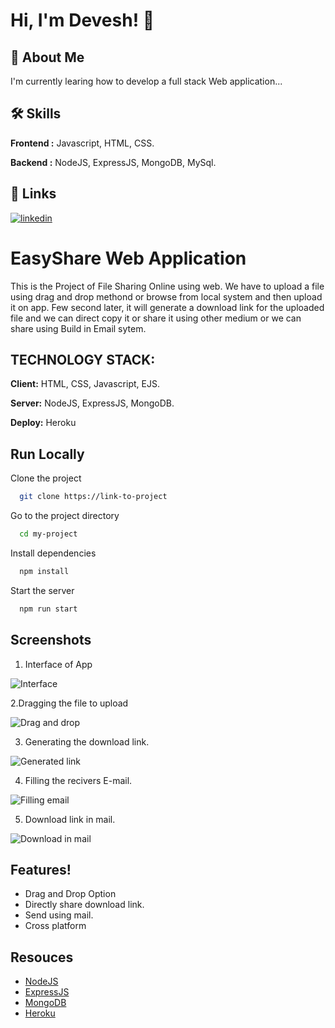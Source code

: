 # Hi, I'm Devesh! 👋
## 🚀 About Me
I'm currently learing how to develop a full stack Web application...

## 🛠 Skills
**Frontend :** Javascript, HTML, CSS.


**Backend :** NodeJS, ExpressJS, MongoDB, MySql.


## 🔗 Links
[![linkedin](https://img.shields.io/badge/linkedin-0A66C2?style=for-the-badge&logo=linkedin&logoColor=white)](https://www.linkedin.com/in/deveshkashyap4800/)



# EasyShare Web Application

This is the Project of File Sharing Online using web. We have to upload a file using drag and drop methond or browse from local system and then upload it on app.
Few second later, it will generate a download link for the uploaded file and we can direct copy it or share it using other medium or we can share using Build in Email sytem.


## TECHNOLOGY STACK:

**Client:** HTML, CSS, Javascript, EJS.

**Server:** NodeJS, ExpressJS, MongoDB.

**Deploy:** Heroku


## Run Locally

Clone the project

```bash
  git clone https://link-to-project
```

Go to the project directory

```bash
  cd my-project
```

Install dependencies

```bash
  npm install
```

Start the server

```bash
  npm run start
```

## Screenshots
1. Interface of App

![Interface](https://user-images.githubusercontent.com/62659072/177274854-18f69c7a-f1c8-405d-96c4-97a81ceb9470.png)

2.Dragging the file to upload

![Drag and drop](https://user-images.githubusercontent.com/62659072/177274980-88447996-3218-4cf4-b4c9-679198fd9f33.png)

3. Generating the download link.

![Generated link](https://user-images.githubusercontent.com/62659072/177275069-b341b709-7b10-4524-b172-0551715d9571.png)

4. Filling the recivers E-mail.

![Filling email](https://user-images.githubusercontent.com/62659072/177275199-bdf5c8d3-91d4-45ea-8e75-c26c9c06b62e.png)

5. Download link in mail.

![Download in mail](https://user-images.githubusercontent.com/62659072/177275295-972f3e01-c637-4db9-b80e-dcaa5bbda5c5.png)

## Features!
- Drag and Drop Option
- Directly share download link.
- Send using mail.
- Cross platform


## Resouces

 - [NodeJS]( https://nodejs.org/api/http.html/)
 - [ExpressJS](https://expressjs.com/en/starter/installing.html)
 - [MongoDB](https://www.mongodb.com/docs/atlas/?_ga=2.176879013.1033533206.1657002431-782286925.1657002431)
 - [Heroku]( https://devcenter.heroku.com/categories/reference)

